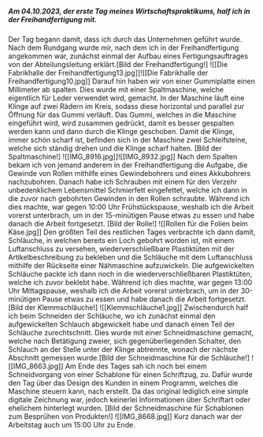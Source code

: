 ##### Am 04.10.2023, der erste Tag meines Wirtschaftspraktikums, half ich in der Freihandfertigung mit. 

Der Tag begann damit, dass ich durch das Unternehmen geführt wurde.
Nach dem Rundgang wurde mir, nach dem ich in der Freihandfertigung angekommen war, zunächst einmal der Aufbau eines Fertigungsauftrages von der Abteilungsleitung erklärt.[Bild der Freihandfertigung!]
	![[Die Fabrikhalle der Freihandfertigung13.jpg]]![[Die Fabrikhalle der Freihandfertigung10.jpg]]
Darauf hin haben wir von einer Gummiplatte einen Millimeter ab spalten. Dies wurde mit einer Spaltmaschine, welche eigentlich für Leder verwendet wird, gemacht. In der Maschine läuft eine Klinge auf zwei Rädern im Kreis, sodass diese horizontal und parallel zur Öffnung für das Gummi verläuft. Das Gummi, welches in die Maschine eingeführt wird, wird zusammen gedrückt, damit es besser gespalten werden kann und dann durch die Klinge geschoben. Damit die Klinge, immer schön scharf ist, befinden sich in der Maschine zwei Schleifsteine, welche sich ständig drehen und die Klinge scharf halten. [Bild der Spaltmaschine!]
	![[IMG_8916.jpg]]![[IMG_8932.jpg]]
Nach dem Spalten bekam ich von jemand anderem in der Freihandfertigung die Aufgabe, die Gewinde von Rollen mithilfe eines Gewindebohrers und eines Akkubohrers nachzubohren. Danach habe ich Schrauben mit einem für den Verzehr unbedenklichem Lebensmittel Schmierfett eingefettet, welche ich dann in die zuvor nach gebohrten Gewinden in den Rollen schraubte. Während ich dies machte, war gegen 10:00 Uhr Frühstückspause, weshalb ich die Arbeit vorerst unterbrach, um in der 15-minütigen Pause etwas zu essen und habe danach die Arbeit fortgesetzt. [Bild der Rolle!]
	![[Rollen für die Folien beim Käse.jpg]]
Den größten Teil des restlichen Tages verbrachte ich dann damit, Schläuche, in welchen bereits ein Loch gebohrt worden ist, mit einem Luftanschluss zu versehen, wiederverschließbare Plastiktüten mit der Artikelbeschreibung zu bekleben und die Schläuche mit dem Luftanschluss mithilfe der Rückseite einer Nähmaschine aufzuwickeln. Die aufgewickelten Schläuche packte ich dann noch in die wiederverschließbaren Plastiktüten, welche ich zuvor beklebt habe. Während ich dies machte, war gegen 13:00 Uhr Mittagspause, weshalb ich die Arbeit vorerst unterbrach, um in der 30-minütigen Pause etwas zu essen und habe danach die Arbeit fortgesetzt. [Bild der Klemmschläuche!]
	![[Klemmschläuche1.jpg]]
Zwischendurch half ich beim Schneiden der Schläuche, wo ich zunächst einmal den aufgewickelten Schlauch abgewickelt habe und danach einen Teil der Schläuche zurechtschnitt. Dies wurde mit einer Schneidmaschine gemacht, welche nach Betätigung zweier, sich gegenüberliegenden Schalter, den Schlauch an der Stelle unter der Klinge abtrennte, wonach der nächste Abschnitt gemessen wurde.[Bild der Schneidmaschine für die Schläuche!]
	![[IMG_8663.jpg]]
Am Ende des Tages sah ich noch bei einem Schneidvorgang von einer Schablone für einen Schriftzug, zu. Dafür wurde den Tag über das Design des Kunden in einem Programm, welches die Maschine steuern kann, nach erstellt. Da das original lediglich eine simple digitale Zeichnung war, jedoch keinerlei Informationen über Schriftart oder ehelichem hinterlegt wurden. [Bild der Schneidmaschine für Schablonen zum Besprühen von Produkten!]
	![[IMG_8668.jpg]]
Kurz danach war der Arbeitstag auch um 15:00 Uhr zu Ende. 